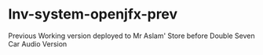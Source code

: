 # Inv-system-openjfx-prev
Previous Working version deployed to Mr Aslam' Store before Double Seven Car Audio Version

